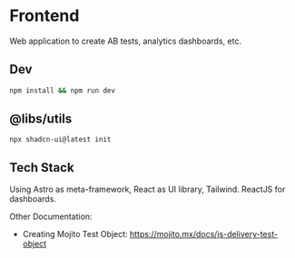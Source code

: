 # Frontend

Web application to create AB tests, analytics dashboards, etc.

## Dev

```sh
npm install && npm run dev

```

## @libs/utils

```shdcn
npx shadcn-ui@latest init

```

## Tech Stack

Using Astro as meta-framework, React as UI library, Tailwind. ReactJS for dashboards.

Other Documentation:

- Creating Mojito Test Object: https://mojito.mx/docs/js-delivery-test-object
